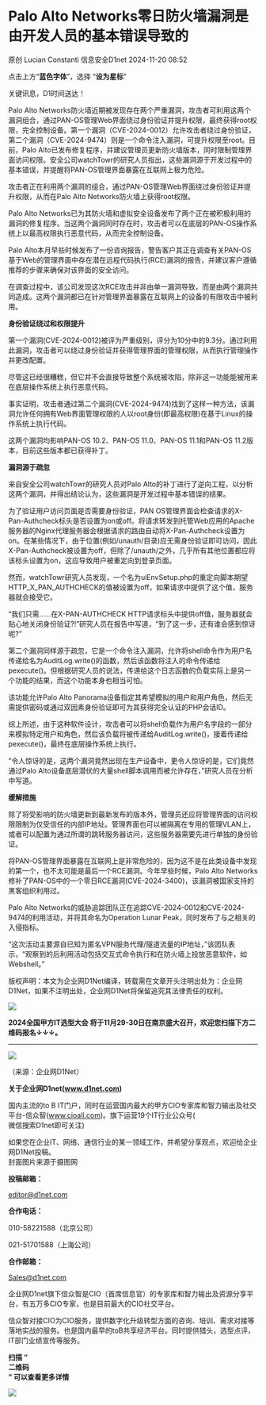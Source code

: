 #  Palo Alto Networks零日防火墙漏洞是由开发人员的基本错误导致的   
原创 Lucian Constanti  信息安全D1net   2024-11-20 08:52  
  
点击上方“**蓝色字体**”，选择 “**设为星标**”  
  
关键讯息，D1时间送达！  
  
Palo Alto Networks防火墙近期被发现存在两个严重漏洞，攻击者可利用这两个漏洞组合，通过PAN-OS管理Web界面绕过身份验证并提升权限，最终获得root权限，完全控制设备。第一个漏洞（CVE-2024-0012）允许攻击者绕过身份验证，第二个漏洞（CVE-2024-9474）则是一个命令注入漏洞，可提升权限至root。目前，Palo Alto已发布修复程序，并建议管理员更新防火墙版本，同时限制管理界面访问权限。安全公司watchTowr的研究人员指出，这些漏洞源于开发过程中的基本错误，并提醒将PAN-OS管理界面暴露在互联网上极为危险。  
  
  
攻击者正在利用两个漏洞的组合，通过PAN-OS管理Web界面绕过身份验证并提升权限，从而在Palo Alto Networks防火墙上获得root权限。  
  
Palo Alto Networks已为其防火墙和虚拟安全设备发布了两个正在被积极利用的漏洞的修复程序。当这两个漏洞同时存在时，攻击者可以在底层的PAN-OS操作系统上以最高权限执行恶意代码，从而完全控制设备。  
  
Palo Alto本月早些时候发布了一份咨询报告，警告客户其正在调查有关PAN-OS基于Web的管理界面中存在潜在远程代码执行(RCE)漏洞的报告，并建议客户遵循推荐的步骤来确保对该界面的安全访问。  
  
在调查过程中，该公司发现这次RCE攻击并非由单一漏洞导致，而是由两个漏洞共同造成。这两个漏洞都已在针对管理界面暴露在互联网上的设备的有限攻击中被利用。  
  
**身份验证绕过和权限提升**  
  
第一个漏洞(CVE-2024-0012)被评为严重级别，评分为10分中的9.3分。通过利用此漏洞，攻击者可以绕过身份验证并获得管理界面的管理权限，从而执行管理操作并更改配置。  
  
尽管这已经很糟糕，但它并不会直接导致整个系统被攻陷，除非这一功能能被用来在底层操作系统上执行恶意代码。  
  
事实证明，攻击者通过第二个漏洞(CVE-2024-9474)找到了这样一种方法，该漏洞允许任何拥有Web界面管理权限的人以root身份(即最高权限)在基于Linux的操作系统上执行代码。  
  
这两个漏洞均影响PAN-OS 10.2、PAN-OS 11.0、PAN-OS 11.1和PAN-OS 11.2版本，目前这些版本都已获得补丁。  
  
**漏洞源于疏忽**  
  
来自安全公司watchTowr的研究人员对Palo Alto的补丁进行了逆向工程，以分析这两个漏洞，并得出结论认为，这些漏洞是开发过程中基本错误的结果。  
  
为了验证用户访问页面是否需要身份验证，PAN OS管理界面会检查请求的X-Pan-Authcheck标头是否设置为on或off。将请求转发到托管Web应用的Apache服务器的Nginx代理服务器会根据请求的路由自动将X-Pan-Authcheck设置为on。在某些情况下，由于位置(例如/unauth/目录)应无需身份验证即可访问，因此X-Pan-Authcheck被设置为off，但除了/unauth/之外，几乎所有其他位置都应将该标头设置为on，这应导致用户被重定向到登录页面。  
  
然而，watchTowr研究人员发现，一个名为uiEnvSetup.php的重定向脚本期望HTTP_X_PAN_AUTHCHECK的值被设置为off，如果请求中提供了这个值，服务器就会接受它。  
  
“我们只需……在X-PAN-AUTHCHECK HTTP请求标头中提供off值，服务器就会贴心地关闭身份验证?!”研究人员在报告中写道，“到了这一步，还有谁会感到惊讶呢?”  
  
第二个漏洞同样源于疏忽，它是一个命令注入漏洞，允许将shell命令作为用户名传递给名为AuditLog.write()的函数，然后该函数将注入的命令传递给pexecute()。但根据研究人员的说法，传递给这个日志函数的负载实际上是另一个功能的结果，而这个功能本身也相当可怕。  
  
该功能允许Palo Alto Panorama设备指定其希望模拟的用户和用户角色，然后无需提供密码或通过双因素身份验证即可为其获得完全认证的PHP会话ID。  
  
综上所述，由于这种软件设计，攻击者可以将shell负载作为用户名字段的一部分来模拟特定用户和角色，然后该负载将被传递给AuditLog.write()，接着传递给pexecute()，最终在底层操作系统上执行。  
  
“令人惊讶的是，这两个漏洞竟然出现在生产设备中，更令人惊讶的是，它们竟然通过Palo Alto设备底层潜伏的大量shell脚本调用而被允许存在，”研究人员在分析中写道。  
  
**缓解措施**  
  
除了将受影响的防火墙更新到最新发布的版本外，管理员还应将管理界面的访问权限限制为仅受信任的内部IP地址。管理界面也可以被隔离在专用的管理VLAN上，或者可以配置为通过所谓的跳转服务器访问，这些服务器需要先进行单独的身份验证。  
  
将PAN-OS管理界面暴露在互联网上是非常危险的，因为这不是在此类设备中发现的第一个，也不太可能是最后一个RCE漏洞。今年早些时候，Palo Alto Networks修补了PAN-OS中的一个零日RCE漏洞(CVE-2024-3400)，该漏洞被国家支持的黑客组织利用过。  
  
Palo Alto Networks的威胁追踪团队正在追踪CVE-2024-0012和CVE-2024-9474的利用活动，并将其命名为Operation Lunar Peak，同时发布了与之相关的入侵指标。  
  
“这次活动主要源自已知为匿名VPN服务代理/隧道流量的IP地址，”该团队表示，“观察到的后利用活动包括交互式命令执行和在防火墙上投放恶意软件，如Webshell。”  
  
版权声明：本文为企业网D1Net编译，转载需在文章开头注明出处为：企业网D1Net，如果不注明出处，企业网D1Net将保留追究其法律责任的权利。  
  
![](https://mmbiz.qpic.cn/mmbiz_gif/tkEdnxs9SCm4omlQHkJibq3BQ31wdl2LzWkk2OtH0W7KKy9NeMGnKOa4wiabH53URyyFcsibKw0YFC5NankuuMcOg/640?wx_fmt=gif&from=appmsg&wxfrom=5&wx_lazy=1&tp=webp "")  
  
  
  
**2024全国甲方IT选型大会 将于11月29-30日在南京盛大召开，欢迎您扫描下方二维码报名↓↓↓。**  
  
****  
![](https://mmbiz.qpic.cn/mmbiz_jpg/01wTAnj9dLfp8QeodicQHA40MuBz8OpZZ7beuE15HFoWGkclGvFicXOBoo0Cfx6fWvVOd5npj5NaE9fNBVnU2YKw/640?wx_fmt=other&from=appmsg&tp=webp&wxfrom=5&wx_lazy=1&wx_co=1 "")  
  
  
  
（来源：企业网D1Net）  
  
**关于企业网D1net(www.d1net.com)**  
  
  
  
  
国内主流的to B IT门户，同时在运营国内最大的甲方CIO专家库和智力输出及社交平台-信众智(www.cioall.com)。旗下运营19个IT行业公众号(  
微信搜索D1net即可关注)  
  
  
  
如果您在企业IT、网络、通信行业的某一领域工作，并希望分享观点，欢迎给企业网D1Net投稿。  
封面图片来源于摄图网  
  
**投稿邮箱：**  
  
editor@d1net.com  
  
**合作电话：**  
  
010-58221588（北京公司）  
  
021-51701588（上海公司）   
  
**合作邮箱：**  
  
Sales@d1net.com  
  
企业网D1net旗下信众智是CIO（首席信息官）的专家库和智力输出及资源分享平台，有五万多CIO专家，也是目前最大的CIO社交平台。  
  
  
信众智对接CIO为CIO服务，提供数字化升级转型方面的咨询、培训、需求对接等落地实战的服务。也是国内最早的toB共享经济平台。同时提供猎头，选型点评，IT部门业绩宣传等服务。  
  
**扫描 “**  
**二维码**  
**” 可以查看更多详情**  
  
![](https://mmbiz.qpic.cn/mmbiz_png/OuQdh6iaViaXaIOY0mjrTgicElErUqymD4icjEneq6YYVpiadU3pDLRHwqFrW9Y2Ht0uKeuIEjO3hDxfiatbI5KcibHIA/640?wx_fmt=other&wxfrom=5&wx_lazy=1&wx_co=1&tp=webp "")  
  
